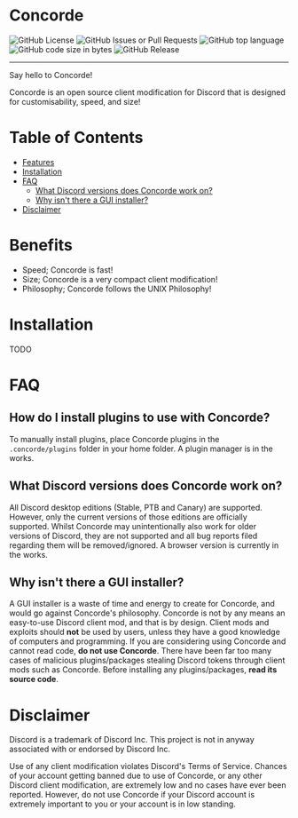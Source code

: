 # Concorde

![GitHub License](https://img.shields.io/github/license/concordemod/concorde?style=for-the-badge) ![GitHub Issues or Pull Requests](https://img.shields.io/github/issues/concordemod/concorde?style=for-the-badge) ![GitHub top language](https://img.shields.io/github/languages/top/concordemod/concorde?style=for-the-badge) ![GitHub code size in bytes](https://img.shields.io/github/languages/code-size/concordemod/concorde?style=for-the-badge)
![GitHub Release](https://img.shields.io/github/v/release/concordemod/concorde?style=for-the-badge)

<hr>

Say hello to Concorde!

Concorde is an open source client modification for Discord that is designed for customisability, speed, and size!

# Table of Contents
- [Features](#features)
- [Installation](#installation)
- [FAQ](#faq)
  - [What Discord versions does Concorde work on?](#what-discord-versions-does-concorde-work-on)
  - [Why isn't there a GUI installer?](#why-isnt-there-a-gui-installer)
- [Disclaimer](#disclaimer)

# Benefits
- Speed; Concorde is fast!
- Size; Concorde is a very compact client modification!
- Philosophy; Concorde follows the UNIX Philosophy!

# Installation
TODO

# FAQ

## How do I install plugins to use with Concorde?
To manually install plugins, place Concorde plugins in the `.concorde/plugins` folder in your home folder. A plugin manager is in the works.

## What Discord versions does Concorde work on?
All Discord desktop editions (Stable, PTB and Canary) are supported. However, only the current versions of those editions are officially supported. Whilst Concorde may unintentionally also work for older versions of Discord, they are not supported and all bug reports filed regarding them will be removed/ignored. A browser version is currently in the works.

## Why isn't there a GUI installer?
A GUI installer is a waste of time and energy to create for Concorde, and would go against Concorde's philosophy. Concorde is not by any means an easy-to-use Discord client mod, and that is by design. Client mods and exploits should **not** be used by users, unless they have a good knowledge of computers and programming. If you are considering using Concorde and cannot read code, **do not use Concorde**. There have been far too many cases of malicious plugins/packages stealing Discord tokens through client mods such as Concorde. Before installing any plugins/packages, **read its source code**.

# Disclaimer
Discord is a trademark of Discord Inc. This project is not in anyway associated with or endorsed by Discord Inc.

Use of any client modification violates Discord's Terms of Service. Chances of your account getting banned due to use of Concorde, or any other Discord client modification, are extremely low and no cases have ever been reported. However, do not use Concorde if your Discord account is extremely important to you or your account is in low standing.
